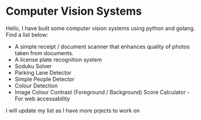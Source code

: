 # Computer Vision Systems
Hello, I have built some computer vision systems using python and golang. Find a list below:


- A simple receipt / document scanner that enhances quality of photos taken from documents.
- A license plate recognition system
- Soduku Solver
- Parking Lane Detector
- Simple People Detector
- Colour Detection
- Image Colour Contrast (Foreground / Background) Score Calculator - For web accessability

I will update my list as I have more prjects to work on
